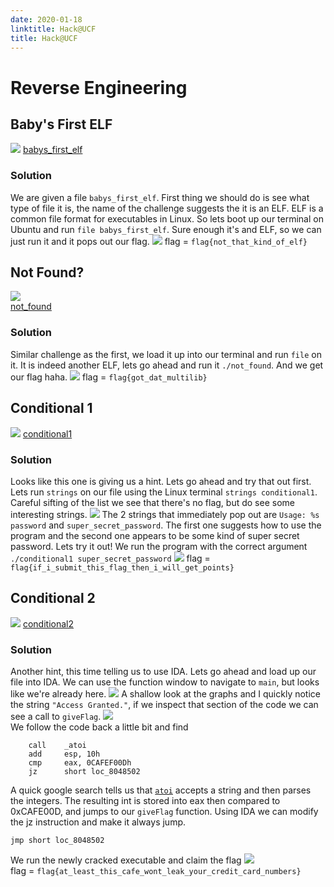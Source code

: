 ```yaml
---
date: 2020-01-18
linktitle: Hack@UCF
title: Hack@UCF
---
```


# Reverse Engineering
## Baby's First ELF
[![](/CTFWriteUps/Hack@UCF/images/Baby'sFirstELF.png#post)](https://ctf.hackucf.org/challenges)
[babys_first_elf](/CTFWriteUps/Hack@UCF/files/babys_first_elf)

### Solution
We are given a file `babys_first_elf`. First thing we should do is see what type of file it is, the name of the challenge suggests
the it is an ELF. ELF is a common file format for executables in Linux. So lets boot up our terminal on Ubuntu and run `file babys_first_elf`.
Sure enough it's and ELF, so we can just run it and it pops out our flag. 
![](/CTFWriteUps/Hack@UCF/images/RunELF.png#post)
flag = `flag{not_that_kind_of_elf}`

<!---
{{%expand "Reveal Solution" %}}We are given a file `babys_first_elf`. First thing we should do is see what type of file it is, the name of the challenge suggests
the it is an ELF. ELF is a common file format for executables in Linux. So lets boot up our terminal on Ubuntu and run `file babys_first_elf`.
Sure enough it's and ELF, so we can just run it and it pops out our flag. 
![](/CTFWriteUps/images/Hack@UCF/RunELF.png#post)
flag = `flag{not_that_kind_of_elf}`{{% /expand%}}
--->

## Not Found?
[![](/CTFWriteUps/Hack@UCF/images/NotFound.png#post)](https://ctf.hackucf.org/challenges)  
[not_found](/CTFWriteUps/Hack@UCF/files/not_found)

### Solution
Similar challenge as the first, we load it up into our terminal and run `file` on it.
It is indeed another ELF, lets go ahead and run it `./not_found`. And we get our flag haha.
![](/CTFWriteUps/Hack@UCF/images/RunNotFound.png)
flag = `flag{got_dat_multilib}`

## Conditional 1
[![](/CTFWriteUps/Hack@UCF/images/Conditional1.png#post)](https://ctf.hackucf.org/challenges)
[conditional1](/CTFWriteUps/Hack@UCF/files/conditional1)

### Solution
Looks like this one is giving us a hint. Lets go ahead and try that out first.
Lets run `strings` on our file using the Linux terminal `strings conditional1`.
Careful sifting of the list we see that there's no flag, but do see some interesting strings.
![](/CTFWriteUps/Hack@UCF/images/RunStrings.png)
The 2 strings that immediately pop out are `Usage: %s password` and `super_secret_password`.
The first one suggests how to use the program and the second one appears to be some kind of super
secret password. Lets try it out! We run the program with the correct argument `./conditional1 super_secret_password`
![](/CTFWriteUps/Hack@UCF/images/AccessGranted.png)
flag = `flag{if_i_submit_this_flag_then_i_will_get_points}`

## Conditional 2
[![](/CTFWriteUps/Hack@UCF/images/conditional2.png#post)](https://ctf.hackucf.org/challenges)
[conditional2](/CTFWriteUps/Hack@UCF/files/conditional2)

### Solution
Another hint, this time telling us to use IDA. Lets go ahead and load up our file into IDA.
We can use the function window to navigate to `main`, but looks like we're already here.
[![](/CTFWriteUps/Hack@UCF/images/IDAConditional2.png)](/CTFWriteUps/Hack@UCF/images/IDAConditional2.png)
A shallow look at the graphs and I quickly notice the string `"Access Granted."`, if we inspect that section
of the code we can see a call to `giveFlag`.
![](/CTFWriteUps/Hack@UCF/images/giveFlag.png#post)  
We follow the code back a little bit and find
```
	call    _atoi
	add     esp, 10h
	cmp     eax, 0CAFEF00Dh
	jz      short loc_8048502
```  
A quick google search tells us that [`atoi`](http://www.cplusplus.com/reference/cstdlib/atoi/) accepts a string
and then parses the integers. The resulting int is stored into eax then compared to 0xCAFE00D, and jumps to our
`giveFlag` function. Using IDA we can modify the jz instruction and make it always jump.  
```	
jmp short loc_8048502 
```  
We run the newly cracked executable and claim the flag
![](/CTFWriteUps/Hack@UCF/images/NoRules.png)  
flag = `flag{at_least_this_cafe_wont_leak_your_credit_card_numbers}`

